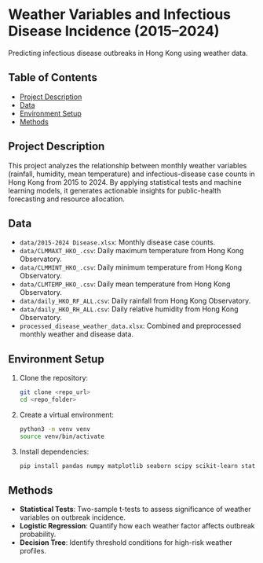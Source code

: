 # Weather Variables and Infectious Disease Incidence (2015–2024)

Predicting infectious disease outbreaks in Hong Kong using weather data.

## Table of Contents

* [Project Description](#project-description)
* [Data](#data)
* [Environment Setup](#environment-setup)
* [Methods](#methods)

## Project Description

This project analyzes the relationship between monthly weather variables (rainfall, humidity, mean temperature) and infectious-disease case counts in Hong Kong from 2015 to 2024. By applying statistical tests and machine learning models, it generates actionable insights for public-health forecasting and resource allocation.

## Data

* `data/2015-2024 Disease.xlsx`: Monthly disease case counts.
* `data/CLMMAXT_HKO_.csv`: Daily maximum temperature from Hong Kong Observatory.
* `data/CLMMINT_HKO_.csv`: Daily minimum temperature from Hong Kong Observatory.
* `data/CLMTEMP_HKO_.csv`: Daily mean temperature from Hong Kong Observatory.
* `data/daily_HKO_RF_ALL.csv`: Daily rainfall from Hong Kong Observatory.
* `data/daily_HKO_RH_ALL.csv`: Daily relative humidity from Hong Kong Observatory.
* `processed_disease_weather_data.xlsx`: Combined and preprocessed monthly weather and disease data.

## Environment Setup

1. Clone the repository:

   ```bash
   git clone <repo_url>
   cd <repo_folder>
   ```
2. Create a virtual environment:

   ```bash
   python3 -m venv venv
   source venv/bin/activate
   ```
3. Install dependencies:

   ```bash
   pip install pandas numpy matplotlib seaborn scipy scikit-learn statsmodels pydotplus ipython
   ```

## Methods

* **Statistical Tests**: Two-sample t-tests to assess significance of weather variables on outbreak incidence.
* **Logistic Regression**: Quantify how each weather factor affects outbreak probability.
* **Decision Tree**: Identify threshold conditions for high-risk weather profiles.
